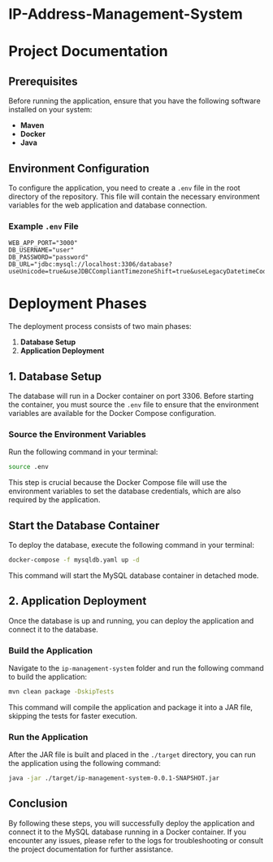 # IP-Address-Management-System

# Project Documentation

## Prerequisites

Before running the application, ensure that you have the following software installed on your system:

- **Maven**
- **Docker**
- **Java**

## Environment Configuration

To configure the application, you need to create a `.env` file in the root directory of the repository. This file will contain the necessary environment variables for the web application and database connection.

### Example `.env` File

```dotenv
WEB_APP_PORT="3000"
DB_USERNAME="user"
DB_PASSWORD="password"
DB_URL="jdbc:mysql://localhost:3306/database?useUnicode=true&useJDBCCompliantTimezoneShift=true&useLegacyDatetimeCode=false&serverTimezone=UTC"
```

# Deployment Phases

The deployment process consists of two main phases:

1. **Database Setup**
2. **Application Deployment**

## 1. Database Setup

The database will run in a Docker container on port 3306. Before starting the container, you must source the `.env` file to ensure that the environment variables are available for the Docker Compose configuration.

### Source the Environment Variables

Run the following command in your terminal:

```bash
source .env
```

This step is crucial because the Docker Compose file will use the environment variables to set the database credentials, which are also required by the application.

## Start the Database Container

To deploy the database, execute the following command in your terminal:

```bash
docker-compose -f mysqldb.yaml up -d
```

This command will start the MySQL database container in detached mode.

## 2. Application Deployment

Once the database is up and running, you can deploy the application and connect it to the database.

### Build the Application

Navigate to the `ip-management-system` folder and run the following command to build the application:

```bash
mvn clean package -DskipTests
```

This command will compile the application and package it into a JAR file, skipping the tests for faster execution.

### Run the Application

After the JAR file is built and placed in the `./target` directory, you can run the application using the following command:

```bash
java -jar ./target/ip-management-system-0.0.1-SNAPSHOT.jar
```

## Conclusion

By following these steps, you will successfully deploy the application and connect it to the MySQL database running in a Docker container. If you encounter any issues, please refer to the logs for troubleshooting or consult the project documentation for further assistance.


